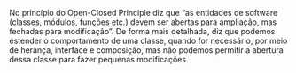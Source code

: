 No princípio do Open-Closed Principle diz que “as entidades de software (classes, módulos, funções etc.) devem ser abertas para ampliação, mas fechadas para modificação”. De forma mais detalhada, diz que podemos estender o comportamento de uma classe, quando for necessário, por meio de herança, interface e composição, mas não podemos permitir a abertura dessa classe para fazer pequenas modificações.